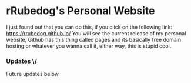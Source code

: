 # rRubedog's Personal Website
I just found out that you can do this, if you click on the following link: https://rrubedog.github.io/  You will see the current release of my personal website, Github has this thing called pages and its basically free domain hosting or whatever you wanna call it, either way, this is stupid cool.
### Updates \\/
Future updates below